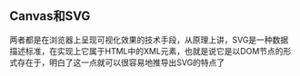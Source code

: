 ## Canvas和SVG

两者都是在浏览器上呈现可视化效果的技术手段，从原理上讲，SVG是一种数据描述标准，在实现上它属于HTML中的XML元素，也就是说它是以DOM节点的形式存在于，明白了这一点就可以很容易地推导出SVG的特点了
